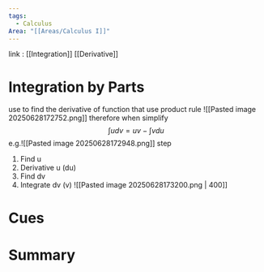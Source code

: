 ```yaml
---
tags:
  - Calculus
Area: "[[Areas/Calculus I]]"
---
```

link : [[Integration]] [[Derivative]]
# Integration by Parts
use to find the derivative of function that use  product rule
![[Pasted image 20250628172752.png]]
therefore when simplify
$$\int u dv = uv-\int v du$$
e.g.![[Pasted image 20250628172948.png]]
step 
1. Find u
2. Derivative u (du)
3. Find dv 
4. Integrate dv (v)
![[Pasted image 20250628173200.png | 400]]
# Cues

# Summary
```

```